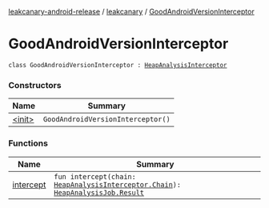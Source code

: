 [leakcanary-android-release](../../index.md) / [leakcanary](../index.md) / [GoodAndroidVersionInterceptor](./index.md)

# GoodAndroidVersionInterceptor

`class GoodAndroidVersionInterceptor : `[`HeapAnalysisInterceptor`](../-heap-analysis-interceptor/index.md)

### Constructors

| Name | Summary |
|---|---|
| [&lt;init&gt;](-init-.md) | `GoodAndroidVersionInterceptor()` |

### Functions

| Name | Summary |
|---|---|
| [intercept](intercept.md) | `fun intercept(chain: `[`HeapAnalysisInterceptor.Chain`](../-heap-analysis-interceptor/-chain/index.md)`): `[`HeapAnalysisJob.Result`](../-heap-analysis-job/-result/index.md) |

